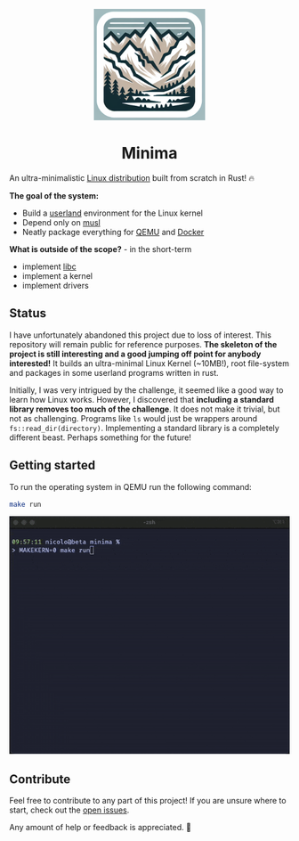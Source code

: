 <div>
    <p align="center"><img src="media/logo.png" height="200px" width="200px" /></p>
    <h1 align="center">Minima</h1>
</div>

An ultra-minimalistic [Linux distribution](https://en.wikipedia.org/wiki/Linux_distribution) built from scratch in Rust! 🔥

**The goal of the system:**
- Build a [userland](https://en.wikipedia.org/wiki/User_space_and_kernel_space) environment for the Linux kernel
- Depend only on [musl](https://musl.libc.org)
- Neatly package everything for [QEMU](https://en.wikipedia.org/wiki/QEMU) and [Docker](https://en.wikipedia.org/wiki/Docker_(software))

**What is outside of the scope?** - in the short-term
- implement [libc](https://en.wikipedia.org/wiki/C_standard_library)
- implement a kernel
- implement drivers

## Status
I have unfortunately abandoned this project due to loss of interest. This repository will remain public for reference purposes. **The skeleton of the project is still interesting and a good jumping off point for anybody interested!** It builds an ultra-minimal Linux Kernel (~10MB!), root file-system and packages in some userland programs written in rust.

Initially, I was very intrigued by the challenge, it seemed like a good way to learn how Linux works. However, I discovered that **including a standard library removes too much of the challenge**. It does not make it trivial, but not as challenging. Programs like `ls` would just be wrappers around `fs::read_dir(directory)`. Implementing a standard library is a completely different beast. Perhaps something for the future! 

## Getting started
To run the operating system in QEMU run the following command:
```bash
make run
```
<img alt="boot process print-out" src="media/boot.gif"/>

## Contribute
Feel free to contribute to any part of this project! If you are unsure where to start, check out the [open issues](https://github.com/ridulfo/minima/issues).

Any amount of help or feedback is appreciated. 🙏

